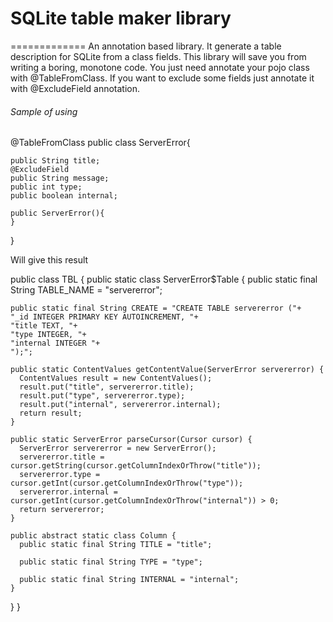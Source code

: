 # SQLite table maker library
=============
An annotation based library. It generate a table description for SQLite from a class fields.
This library will save you from writing a boring, monotone code.
You just need annotate your pojo class with @TableFromClass.
If you want to exclude some fields just annotate it with @ExcludeField annotation.

###### Sample of using

@TableFromClass
public class ServerError{

    public String title;
    @ExcludeField
    public String message;
    public int type;
    public boolean internal;

    public ServerError(){
    }
}

Will give this result

public class TBL {
public static class ServerError$Table {
    public static final String TABLE_NAME = "servererror";

    public static final String CREATE = "CREATE TABLE servererror ("+
    "_id INTEGER PRIMARY KEY AUTOINCREMENT, "+
    "title TEXT, "+
    "type INTEGER, "+
    "internal INTEGER "+
    ");";

    public static ContentValues getContentValue(ServerError servererror) {
      ContentValues result = new ContentValues();
      result.put("title", servererror.title);
      result.put("type", servererror.type);
      result.put("internal", servererror.internal);
      return result;
    }

    public static ServerError parseCursor(Cursor cursor) {
      ServerError servererror = new ServerError();
      servererror.title = cursor.getString(cursor.getColumnIndexOrThrow("title"));
      servererror.type = cursor.getInt(cursor.getColumnIndexOrThrow("type"));
      servererror.internal = cursor.getInt(cursor.getColumnIndexOrThrow("internal")) > 0;
      return servererror;
    }

    public abstract static class Column {
      public static final String TITLE = "title";

      public static final String TYPE = "type";

      public static final String INTERNAL = "internal";
    }
  }
}

